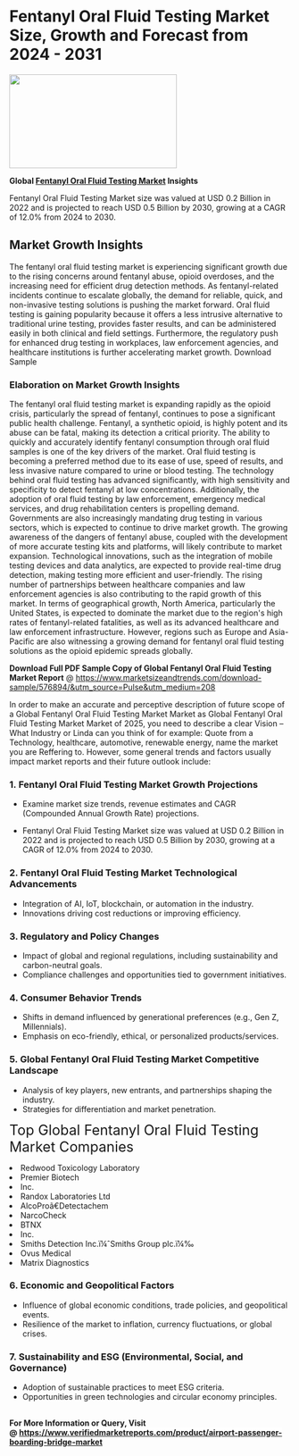 <H1>Fentanyl Oral Fluid Testing Market Size, Growth and Forecast from 2024 - 2031</H1><img class="aligncenter size-medium wp-image-584254" src="https://thirdeyenews.in/wp-content/uploads/2024/09/Global-Market-Research-300x168.jpeg" alt="" width="300" height="168" /><p><strong>Global&nbsp;<a href="https://www.marketsizeandtrends.com/download-sample/576894/&amp;utm_source=Pulse&amp;utm_medium=208">Fentanyl Oral Fluid Testing Market</a> Insights</strong></p><p>Fentanyl Oral Fluid Testing Market size was valued at USD 0.2 Billion in 2022 and is projected to reach USD 0.5 Billion by 2030, growing at a CAGR of 12.0% from 2024 to 2030.</p><p><h2>Market Growth Insights</h2> The fentanyl oral fluid testing market is experiencing significant growth due to the rising concerns around fentanyl abuse, opioid overdoses, and the increasing need for efficient drug detection methods. As fentanyl-related incidents continue to escalate globally, the demand for reliable, quick, and non-invasive testing solutions is pushing the market forward. Oral fluid testing is gaining popularity because it offers a less intrusive alternative to traditional urine testing, provides faster results, and can be administered easily in both clinical and field settings. Furthermore, the regulatory push for enhanced drug testing in workplaces, law enforcement agencies, and healthcare institutions is further accelerating market growth. Download Sample <h3>Elaboration on Market Growth Insights</h3> The fentanyl oral fluid testing market is expanding rapidly as the opioid crisis, particularly the spread of fentanyl, continues to pose a significant public health challenge. Fentanyl, a synthetic opioid, is highly potent and its abuse can be fatal, making its detection a critical priority. The ability to quickly and accurately identify fentanyl consumption through oral fluid samples is one of the key drivers of the market. Oral fluid testing is becoming a preferred method due to its ease of use, speed of results, and less invasive nature compared to urine or blood testing. The technology behind oral fluid testing has advanced significantly, with high sensitivity and specificity to detect fentanyl at low concentrations. Additionally, the adoption of oral fluid testing by law enforcement, emergency medical services, and drug rehabilitation centers is propelling demand. Governments are also increasingly mandating drug testing in various sectors, which is expected to continue to drive market growth. The growing awareness of the dangers of fentanyl abuse, coupled with the development of more accurate testing kits and platforms, will likely contribute to market expansion. Technological innovations, such as the integration of mobile testing devices and data analytics, are expected to provide real-time drug detection, making testing more efficient and user-friendly. The rising number of partnerships between healthcare companies and law enforcement agencies is also contributing to the rapid growth of this market. In terms of geographical growth, North America, particularly the United States, is expected to dominate the market due to the region's high rates of fentanyl-related fatalities, as well as its advanced healthcare and law enforcement infrastructure. However, regions such as Europe and Asia-Pacific are also witnessing a growing demand for fentanyl oral fluid testing solutions as the opioid epidemic spreads globally. </p><p><span class=""><strong>Download Full PDF Sample Copy of Global Fentanyl Oral Fluid Testing Market Report</strong> @ <a href="https://www.marketsizeandtrends.com/download-sample/576894/&amp;utm_source=Pulse&amp;utm_medium=208" target="_blank">https://www.marketsizeandtrends.com/download-sample/576894/&amp;utm_source=Pulse&amp;utm_medium=208</a></span></p><p>In order to make an accurate and perceptive description of future scope of a Global&nbsp;Fentanyl Oral Fluid Testing Market Market as Global&nbsp;Fentanyl Oral Fluid Testing Market Market of 2025, you need to describe a clear Vision &ndash; What Industry or Linda can you think of for example: Quote from a Technology, healthcare, automotive, renewable energy, name the market you are Reffering to. However, some general trends and factors usually impact market reports and their future outlook include:</p><h3>1.&nbsp;<strong>Fentanyl Oral Fluid Testing Market Growth Projections</strong></h3><ul><li>Examine market size trends, revenue estimates and CAGR (Compounded Annual Growth Rate) projections.</li><li><p>Fentanyl Oral Fluid Testing Market size was valued at USD 0.2 Billion in 2022 and is projected to reach USD 0.5 Billion by 2030, growing at a CAGR of 12.0% from 2024 to 2030.</p></li></ul><h3>2.&nbsp;<strong>Fentanyl Oral Fluid Testing Market Technological Advancements</strong></h3><ul><li>Integration of AI, IoT, blockchain, or automation in the industry.</li><li>Innovations driving cost reductions or improving efficiency.</li></ul><h3>3.&nbsp;<strong>Regulatory and Policy Changes</strong></h3><ul><li>Impact of global and regional regulations, including sustainability and carbon-neutral goals.</li><li>Compliance challenges and opportunities tied to government initiatives.</li></ul><h3>4.&nbsp;<strong>Consumer Behavior Trends</strong></h3><ul><li>Shifts in demand influenced by generational preferences (e.g., Gen Z, Millennials).</li><li>Emphasis on eco-friendly, ethical, or personalized products/services.</li></ul><h3>5.&nbsp;<strong>Global Fentanyl Oral Fluid Testing Market Competitive Landscape</strong></h3><ul><li>Analysis of key players, new entrants, and partnerships shaping the industry.</li><li>Strategies for differentiation and market penetration.</li></ul><p data-pm-slice="1 1 []"><span style="color: inherit; font-family: inherit; font-size: 25px;">Top Global Fentanyl Oral Fluid Testing Market Companies</span></p><div class="" data-test-id=""><p><li>Redwood Toxicology Laboratory</li><li> Premier Biotech</li><li> Inc.</li><li> Randox Laboratories Ltd</li><li> AlcoProã€Detectachem</li><li> NarcoCheck</li><li> BTNX</li><li> Inc.</li><li> Smiths Detection Inc.ï¼ˆSmiths Group plc.ï¼‰</li><li> Ovus Medical</li><li> Matrix Diagnostics</li></p></div><h3>6.&nbsp;<strong>Economic and Geopolitical Factors</strong></h3><ul><li>Influence of global economic conditions, trade policies, and geopolitical events.</li><li>Resilience of the market to inflation, currency fluctuations, or global crises.</li></ul><h3>7.&nbsp;<strong>Sustainability and ESG (Environmental, Social, and Governance)</strong></h3><ul><li>Adoption of sustainable practices to meet ESG criteria.</li><li>Opportunities in green technologies and circular economy principles.</li></ul><h2><strong style="font-size: 14px;">For More Information or Query, Visit @&nbsp;</strong><a style="background-color: #ffffff; font-size: 14px;" href="https://www.marketsizeandtrends.com/report/fentanyl-oral-fluid-testing-market/" target="_blank">https://www.verifiedmarketreports.com/product/airport-passenger-boarding-bridge-market</a></h2>

